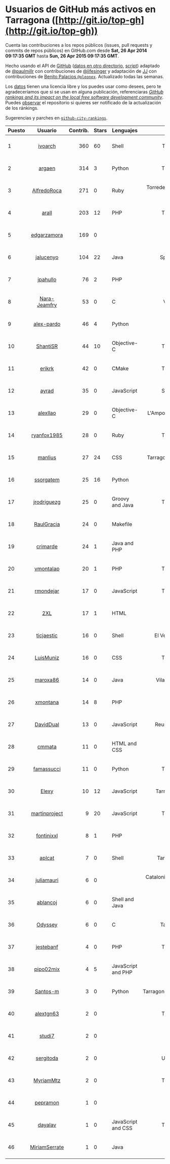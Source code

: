 # Usuarios de GitHub más activos en Tarragona ([http://git.io/top-gh](http://git.io/top-gh))



  Cuenta las contribuciones a los repos públicos (issues, pull requests y commits de repos públicos) en GitHub.com desde  **Sat, 26 Apr 2014 09:17:35 GMT** hasta **Sun, 26 Apr 2015 09:17:35 GMT**.

  Hecho usando el API de [GitHub](http://github.com) ([datos en otro directorio](https://github.com/JJ/top-github-users-data/tree/master/data), [script](https://github.com/JJ/top-github-users)) adaptado de [@paulmillr](https://github.com/paulmillr) con contribuciones de [@lifesinger](https://github.com/lifesinger) y adaptación de [JJ](http://jj.github.io) con contribuciones de [Benito Palacios `@pleonex`](http://github.com/pleonex). Actualizado todas las semanas.

  Los [datos](https://github.com/JJ/top-github-users-data/tree/master/data) tienen una licencia libre y los puedes usar como desees, pero te agradeceríamos que si se usan en alguna publicación, referenciaras [*GitHub rankings and its impact on the local free software development community*](https://thewinnower.com/papers/github-rankings-and-its-impact-on-the-local-free-software-development-community). Puedes [observar](https://github.com/JJ/top-github-users-data/subscription) el repositorio si quieres ser notificado de la actualización de los ránkings. 

  Sugerencias y parches en [`github-city-rankings`](http://github.com/JJ/github-city-rankings). 


| Puesto   |  Usuario  |Contrib.| Stars | Lenguajes   |      Lugar      |  Avatar  |
|----------|:---------:|-------:|-------|-------------|:---------------:|----------|
| 1 | [ivoarch](https://github.com/ivoarch) | 360 | 60 | Shell | Tarragona/Spain | <img src='https://avatars0.githubusercontent.com/u/677124?v=3&s=64' width='64' height='64' title='Ivaylo Kuzev'> |
| 2 | [argaen](https://github.com/argaen) | 314 | 3 | Python | Tarragona, Spain | <img src='https://avatars2.githubusercontent.com/u/3578154?v=3&s=64' width='64' height='64' title='Manu'> |
| 3 | [AlfredoRoca](https://github.com/AlfredoRoca) | 271 | 0 | Ruby | Torredembarra - Tarragona - Spain | <img src='https://avatars1.githubusercontent.com/u/8455554?v=3&s=64' width='64' height='64' title='Alfredo Roca'> |
| 4 | [arall](https://github.com/arall) | 203 | 12 | PHP | Tarragona, Spain | <img src='https://avatars1.githubusercontent.com/u/1453137?v=3&s=64' width='64' height='64' title='Gerard Arall'> |
| 5 | [edgarzamora](https://github.com/edgarzamora) | 169 | 0 |  | Tarragona | <img src='https://avatars0.githubusercontent.com/u/4320475?v=3&s=64' width='64' height='64' title='Edgar Zamora Gómez'> |
| 6 | [jalucenyo](https://github.com/jalucenyo) | 104 | 22 | Java | Spain - Tarragona | <img src='https://avatars2.githubusercontent.com/u/1618926?v=3&s=64' width='64' height='64' title='Jose Antonio Luceño Castilla'> |
| 7 | [jpahullo](https://github.com/jpahullo) | 76 | 2 | PHP | Tarragona | <img src='https://avatars0.githubusercontent.com/u/2048296?v=3&s=64' width='64' height='64' title='Jordi Pujol-Ahulló'> |
| 8 | [Nara-Jeamfry](https://github.com/Nara-Jeamfry) | 53 | 0 | C | Valls, tarragona | <img src='https://avatars2.githubusercontent.com/u/1052372?v=3&s=64' width='64' height='64' title='Nara Jeamfry'> |
| 9 | [alex-pardo](https://github.com/alex-pardo) | 46 | 4 | Python | Tarragona | <img src='https://avatars3.githubusercontent.com/u/2378470?v=3&s=64' width='64' height='64' title='Alex Pardo'> |
| 10 | [ShantiSR](https://github.com/ShantiSR) | 44 | 10 | Objective-C | Tarragona, Spain | <img src='https://avatars0.githubusercontent.com/u/3288528?v=3&s=64' width='64' height='64' title='Shanti Rodríguez'> |
| 11 | [erikrk](https://github.com/erikrk) | 42 | 0 | CMake | Tarragona, Spain | <img src='https://avatars2.githubusercontent.com/u/10605330?v=3&s=64' width='64' height='64' title='Erik Karlsson'> |
| 12 | [ayrad](https://github.com/ayrad) | 35 | 0 | JavaScript | Spain, Tarragona | <img src='https://avatars1.githubusercontent.com/u/10789928?v=3&s=64' width='64' height='64' title='Mohammadi El Youzghi'> |
| 13 | [alexllao](https://github.com/alexllao) | 29 | 0 | Objective-C | L'Ampolla (Tarragona, Spain) | <img src='https://avatars3.githubusercontent.com/u/8004573?v=3&s=64' width='64' height='64' title='Àlex Llaó'> |
| 14 | [ryanfox1985](https://github.com/ryanfox1985) | 28 | 0 | Ruby | Tarragona, Spain | <img src='https://avatars1.githubusercontent.com/u/1152728?v=3&s=64' width='64' height='64' title='Guillermo Guerrero Ibarra'> |
| 15 | [manlius](https://github.com/manlius) | 27 | 24 | CSS | Tarragona (Catalunya, Spain) | <img src='https://avatars2.githubusercontent.com/u/5968066?v=3&s=64' width='64' height='64' title='Manlio De Domenico'> |
| 16 | [ssorgatem](https://github.com/ssorgatem) | 25 | 16 | Python | Tarragona | <img src='https://avatars1.githubusercontent.com/u/108138?v=3&s=64' width='64' height='64' title='Adrià Cereto Massagué'> |
| 17 | [jrodriguezg](https://github.com/jrodriguezg) | 25 | 0 | Groovy and Java | Tarragona, Spain | <img src='https://avatars2.githubusercontent.com/u/3486118?v=3&s=64' width='64' height='64' title='Juan Manuel Rodriguez Garcia'> |
| 18 | [RaulGracia](https://github.com/RaulGracia) | 24 | 0 | Makefile | Tarragona | <img src='https://avatars0.githubusercontent.com/u/717112?v=3&s=64' width='64' height='64' title='Raúl'> |
| 19 | [crimarde](https://github.com/crimarde) | 24 | 1 | Java and PHP | Tarragona | <img src='https://avatars3.githubusercontent.com/u/3915135?v=3&s=64' width='64' height='64' title='Chris'> |
| 20 | [vmontalap](https://github.com/vmontalap) | 20 | 1 | PHP | Tarragona, Spain | <img src='https://avatars0.githubusercontent.com/u/2786323?v=3&s=64' width='64' height='64' title='vmontala'> |
| 21 | [rmondejar](https://github.com/rmondejar) | 17 | 0 | JavaScript | Tarragona, Spain | <img src='https://avatars2.githubusercontent.com/u/14419?v=3&s=64' width='64' height='64' title='Rubén Mondéjar'> |
| 22 | [2XL](https://github.com/2XL) | 17 | 1 | HTML | Tarragona | <img src='https://avatars0.githubusercontent.com/u/5563169?v=3&s=64' width='64' height='64' title='YaoMingJunior'> |
| 23 | [ticjaestic](https://github.com/ticjaestic) | 16 | 0 | Shell | El Vendrell (Tarragona) | <img src='https://avatars0.githubusercontent.com/u/1767358?v=3&s=64' width='64' height='64' title='Víctor Sánchez'> |
| 24 | [LuisMuniz](https://github.com/LuisMuniz) | 16 | 0 | CSS | Tarragona, Spain | <img src='https://avatars3.githubusercontent.com/u/8201284?v=3&s=64' width='64' height='64' title='Luis Muniz'> |
| 25 | [maroxa86](https://github.com/maroxa86) | 14 | 0 | Java | Vila-seca(Tarragona) | <img src='https://avatars0.githubusercontent.com/u/1799202?v=3&s=64' width='64' height='64' title='Xavier'> |
| 26 | [xmontana](https://github.com/xmontana) | 14 | 8 | PHP | Tarragona | <img src='https://avatars1.githubusercontent.com/u/650776?v=3&s=64' width='64' height='64' title='Xavier Montaña Carreras'> |
| 27 | [DavidDual](https://github.com/DavidDual) | 13 | 0 | JavaScript | Reus, Tarragona Spain | <img src='https://avatars2.githubusercontent.com/u/3777110?v=3&s=64' width='64' height='64' title='David Duval'> |
| 28 | [cmmata](https://github.com/cmmata) | 11 | 0 | HTML and CSS | Tarragona | <img src='https://avatars2.githubusercontent.com/u/4223148?v=3&s=64' width='64' height='64' title='Carles Mata'> |
| 29 | [famassucci](https://github.com/famassucci) | 11 | 0 | Python | Tarragona, Spain | <img src='https://avatars1.githubusercontent.com/u/10206939?v=3&s=64' width='64' height='64' title='Francesco Alessandro Massucci'> |
| 30 | [Elexy](https://github.com/Elexy) | 10 | 12 | JavaScript | Tarragona area, Spain | <img src='https://avatars1.githubusercontent.com/u/439063?v=3&s=64' width='64' height='64' title='Alex Knol'> |
| 31 | [martinproject](https://github.com/martinproject) | 9 | 20 | JavaScript | Tarragona, Spain | <img src='https://avatars3.githubusercontent.com/u/13601?v=3&s=64' width='64' height='64' title='Jaime Martin'> |
| 32 | [fontinixxl](https://github.com/fontinixxl) | 8 | 1 | PHP | Tarragona | <img src='https://avatars3.githubusercontent.com/u/5080665?v=3&s=64' width='64' height='64' title='Gerard Cuello'> |
| 33 | [aplcat](https://github.com/aplcat) | 7 | 0 | Shell | Tarragona, Catalonia | <img src='https://avatars3.githubusercontent.com/u/10151942?v=3&s=64' width='64' height='64' title='Pau'> |
| 34 | [juliamauri](https://github.com/juliamauri) | 6 | 0 |  | Catalonia, Tarragona, Deltebre 43580 | <img src='https://avatars3.githubusercontent.com/u/6062402?v=3&s=64' width='64' height='64' title='Julià Mauri Costa'> |
| 35 | [ablancoj](https://github.com/ablancoj) | 6 | 0 | Shell and Java | Tarragona | <img src='https://avatars2.githubusercontent.com/u/1146451?v=3&s=400' width='64' height='64' title='Alberto Blanco Justicia'> |
| 36 | [Odyssey](https://github.com/Odyssey) | 6 | 0 | C | Tarragona (Spain) | <img src='https://avatars1.githubusercontent.com/u/281456?v=3&s=64' width='64' height='64' title=''> |
| 37 | [jestebanf](https://github.com/jestebanf) | 4 | 0 | PHP | Tarragona, Spain | <img src='https://avatars3.githubusercontent.com/u/9439197?v=3&s=64' width='64' height='64' title='Jose Esteban'> |
| 38 | [pipo02mix](https://github.com/pipo02mix) | 4 | 5 | JavaScript and PHP | Tarragona | <img src='https://avatars1.githubusercontent.com/u/892157?v=3&s=64' width='64' height='64' title='Fernando Ripoll'> |
| 39 | [Santos-m](https://github.com/Santos-m) | 3 | 0 | Python | Tarragona,Catalunya,España,UE. | <img src='https://avatars2.githubusercontent.com/u/11162502?v=3&s=64' width='64' height='64' title='Santos Moreno Ortiz'> |
| 40 | [alextgn63](https://github.com/alextgn63) | 2 | 0 |  | Tarragona, Spain | <img src='https://avatars2.githubusercontent.com/u/11479826?v=3&s=64' width='64' height='64' title='Alex L.'> |
| 41 | [studi7](https://github.com/studi7) | 2 | 0 |  | Tarragona | <img src='https://avatars1.githubusercontent.com/u/4266137?v=3&s=64' width='64' height='64' title='Roger'> |
| 42 | [sergitoda](https://github.com/sergitoda) | 2 | 0 |  | URV - Tarragona | <img src='https://avatars1.githubusercontent.com/u/4570774?v=3&s=64' width='64' height='64' title='Sergi Toda'> |
| 43 | [MyriamMtz](https://github.com/MyriamMtz) | 2 | 0 |  | Tarragona, Spain | <img src='https://avatars0.githubusercontent.com/u/6032560?v=3&s=64' width='64' height='64' title=''> |
| 44 | [pepramon](https://github.com/pepramon) | 1 | 0 |  | Tarragona | <img src='https://avatars0.githubusercontent.com/u/5684403?v=3&s=64' width='64' height='64' title='Josep Ramon'> |
| 45 | [dayalav](https://github.com/dayalav) | 1 | 0 | JavaScript and CSS | Tarragona, Spain | <img src='https://avatars1.githubusercontent.com/u/4660940?v=3&s=64' width='64' height='64' title='David Ayala'> |
| 46 | [MiriamSerrate](https://github.com/MiriamSerrate) | 1 | 0 | Java | Tarragona | <img src='https://avatars2.githubusercontent.com/u/7325690?v=3&s=64' width='64' height='64' title=''> |
